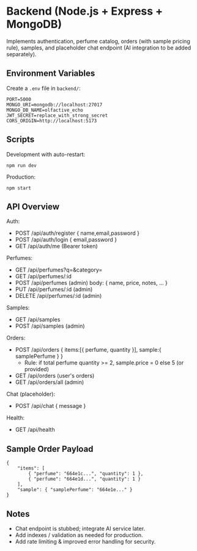 # Backend (Node.js + Express + MongoDB)

Implements authentication, perfume catalog, orders (with sample pricing rule), samples, and placeholder chat endpoint (AI integration to be added separately).

## Environment Variables
Create a `.env` file in `backend/`:

```
PORT=5000
MONGO_URI=mongodb://localhost:27017
MONGO_DB_NAME=olfactive_echo
JWT_SECRET=replace_with_strong_secret
CORS_ORIGIN=http://localhost:5173
```

## Scripts

Development with auto-restart:
```
npm run dev
```
Production:
```
npm start
```

## API Overview

Auth:
- POST /api/auth/register { name,email,password }
- POST /api/auth/login { email,password }
- GET /api/auth/me (Bearer token)

Perfumes:
- GET /api/perfumes?q=&category=
- GET /api/perfumes/:id
- POST /api/perfumes (admin) body: { name, price, notes, ... }
- PUT /api/perfumes/:id (admin)
- DELETE /api/perfumes/:id (admin)

Samples:
- GET /api/samples
- POST /api/samples (admin)

Orders:
- POST /api/orders { items:[{ perfume, quantity }], sample:{ samplePerfume } }
	- Rule: if total perfume quantity >= 2, sample.price = 0 else 5 (or provided)
- GET /api/orders (user's orders)
- GET /api/orders/all (admin)

Chat (placeholder):
- POST /api/chat { message }

Health:
- GET /api/health

## Sample Order Payload
```
{
	"items": [
		{ "perfume": "664e1c...", "quantity": 1 },
		{ "perfume": "664e1d...", "quantity": 1 }
	],
	"sample": { "samplePerfume": "664e1e..." }
}
```

## Notes
* Chat endpoint is stubbed; integrate AI service later.
* Add indexes / validation as needed for production.
* Add rate limiting & improved error handling for security.

